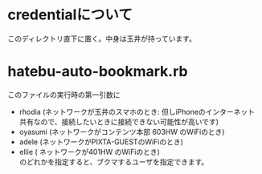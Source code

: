 # credentialについて
このディレクトリ直下に置く。中身は玉井が持っています。

# hatebu-auto-bookmark.rb
このファイルの実行時の第一引数に
- rhodia (ネットワークが玉井のスマホのとき: 但しiPhoneのインターネット共有なので、接続したいときに接続できない可能性が高いです)  
- oyasumi (ネットワークがコンテンツ本部 603HW のWiFiのとき)
- adele (ネットワークがPIXTA-GUESTのWiFiのとき)
- ellie ( ネットワークが401HW のWiFiのとき)  
のどれかを指定すると、ブクマするユーザを指定できます。
